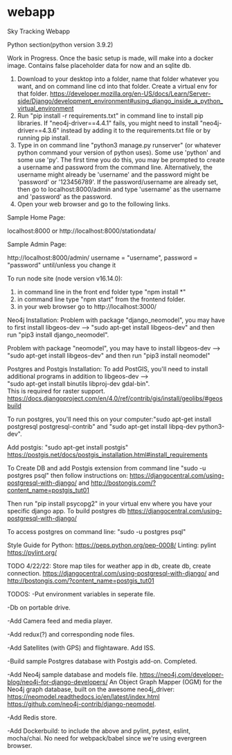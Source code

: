 # webapp
Sky Tracking Webapp

Python section(python version 3.9.2)

Work in Progress. Once the basic setup is made, will make into a docker image. Contains false placeholder data for now and an sqlite db. 

1. Download to your desktop into a folder, name that folder whatever you want, and on command line cd into that folder. Create a virtual env for that folder. https://developer.mozilla.org/en-US/docs/Learn/Server-side/Django/development_environment#using_django_inside_a_python_virtual_environment 
2. Run "pip install -r requirements.txt" in command line to install pip libraries. If "neo4j-driver==4.4.1" fails, you might need to install "neo4j-driver==4.3.6" instead by adding it to the requirements.txt file or by running pip install.
3. Type in on command line "python3 manage.py runserver" (or whatever python command your version of python uses). Some use 'python' and some use 'py'. The first time you do this, you may be prompted to create a username and password from the command line. Alternatively, the username might already be 'username' and the password might be 'password' or '123456789'. If the password/username are already set, then go to localhost:8000/admin and type 'username' as the username and 'password' as the password.
4. Open your web browser and go to the following links.



Sample Home Page:

localhost:8000 or 
http://localhost:8000/stationdata/


Sample Admin Page:

http://localhost:8000/admin/
username = "username", password = "password" until/unless you change it


To run node site (node version v16.14.0):
1. in command line in the front end folder type "npm install *"
2. in command line type "npm start" from the frontend folder.
3. in your web browser go to http://localhost:3000/

Neo4j Installation:
Problem with package "django_neomodel", you may have to first install libgeos-dev --> "sudo apt-get install libgeos-dev" and then run "pip3 install django_neomodel".

Problem with package "neomodel", you may have to install libgeos-dev --> "sudo apt-get install libgeos-dev" and then run "pip3 install neomodel"

Postgres and Postgis Installation:
To add PostGIS, you'll need to install additional programs in addition to libgeos-dev -->  
"sudo apt-get install binutils libproj-dev gdal-bin".  
This is required for raster support.  
https://docs.djangoproject.com/en/4.0/ref/contrib/gis/install/geolibs/#geosbuild

To run postgres, you'll need this on your computer:"sudo apt-get install postgresql postgresql-contrib" and "sudo apt-get install libpq-dev python3-dev".

Add postgis: "sudo apt-get install postgis" https://postgis.net/docs/postgis_installation.html#install_requirements

To Create DB and add Postgis extension from command line "sudo -u postgres psql" then follow instructions on: https://djangocentral.com/using-postgresql-with-django/ and http://bostongis.com/?content_name=postgis_tut01

Then run "pip install psycopg2" in your virtual env where you have your specific django app. 
To build postgres db https://djangocentral.com/using-postgresql-with-django/

To access postgres on command line: "sudo -u postgres psql"

Style Guide for Python: https://peps.python.org/pep-0008/
Linting: pylint https://pylint.org/



TODO 4/22/22: 
Store map tiles for weather app in db, create db, create connection. https://djangocentral.com/using-postgresql-with-django/ and http://bostongis.com/?content_name=postgis_tut01




TODOS:
-Put environment variables in seperate file. 

-Db on portable drive.

-Add Camera feed and media player.

-Add redux(?) and corresponding node files.

-Add Satellites (with GPS) and flightaware. Add ISS.

-Build sample Postgres database with Postgis add-on. Completed.

-Add Neo4j sample database and models file. 
https://neo4j.com/developer-blog/neo4j-for-django-developers/ 
An Object Graph Mapper (OGM) for the Neo4j graph database, built on the awesome neo4j_driver: https://neomodel.readthedocs.io/en/latest/index.html    
https://github.com/neo4j-contrib/django-neomodel.

-Add Redis store.

-Add Dockerbuild: to include the above and pylint, pytest, eslint, mocha/chai. No need for webpack/babel since we're using evergreen browser.
